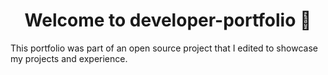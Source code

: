 <h1 align="center">Welcome to developer-portfolio 👋</h1>

This portfolio was part of an open source project that I edited to showcase my projects and experience.
